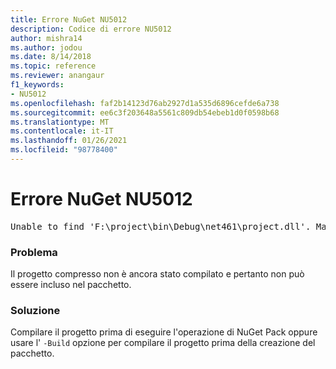 ```yaml
---
title: Errore NuGet NU5012
description: Codice di errore NU5012
author: mishra14
ms.author: jodou
ms.date: 8/14/2018
ms.topic: reference
ms.reviewer: anangaur
f1_keywords:
- NU5012
ms.openlocfilehash: faf2b14123d76ab2927d1a535d6896cefde6a738
ms.sourcegitcommit: ee6c3f203648a5561c809db54ebeb1d0f0598b68
ms.translationtype: MT
ms.contentlocale: it-IT
ms.lasthandoff: 01/26/2021
ms.locfileid: "98778400"
---
```

# <a name="nuget-error-nu5012"></a>Errore NuGet NU5012
<pre>Unable to find 'F:\project\bin\Debug\net461\project.dll'. Make sure the project has been built.</pre>

### <a name="issue"></a>Problema

Il progetto compresso non è ancora stato compilato e pertanto non può essere incluso nel pacchetto.


### <a name="solution"></a>Soluzione

Compilare il progetto prima di eseguire l'operazione di NuGet Pack oppure usare l' `-Build` opzione per compilare il progetto prima della creazione del pacchetto.

